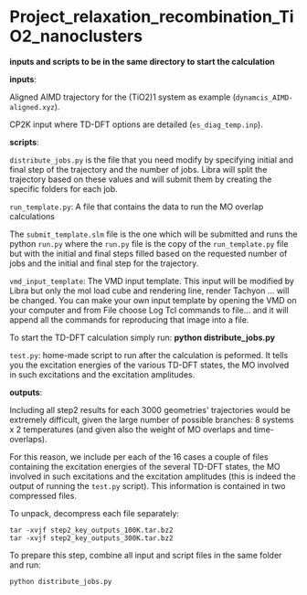 # Project_relaxation_recombination_TiO2_nanoclusters

**inputs and scripts to be in the same directory to start the calculation**

**inputs**:

Aligned AIMD trajectory for the (TiO2)1 system as example (`dynamcis_AIMD-aligned.xyz`).

CP2K input where TD-DFT options are detailed (`es_diag_temp.inp`).

**scripts**:

`distribute_jobs.py` is the file that you need modify by specifying initial and final step of the trajectory and the number of jobs. Libra will split the trajectory based on these values and will submit them by creating the specific folders for each job.

`run_template.py`: A file that contains the data to run the MO overlap calculations

The `submit_template.slm` file is the one which will be submitted and runs the python `run.py` where the `run.py` file is the copy of the `run_template.py` file but with the initial and final steps filled based on the requested number of jobs and the initial and final step for the trajectory.

`vmd_input_template`: The VMD input template. This input will be modified by Libra but only the mol load cube and rendering line, render Tachyon ... will be changed. You can make your own input template by opening the VMD on your computer and from File choose Log Tcl commands to file... and it will append all the commands for reproducing that image into a file.

To start the TD-DFT calculation simply run: **python distribute_jobs.py**


`test.py`: home-made script to run after the calculation is peformed. It tells you the
excitation energies of the various TD-DFT states, the MO involved in such excitations
and the excitation amplitudes.


**outputs**:

Including all step2 results for each 3000 geometries' trajectories would be extremely difficult, given the large number of possible branches: 8 systems x 2 temperatures (and given also the weight of MO overlaps and time-overlaps).

For this reason, we include per each of the 16 cases a couple of files containing the excitation energies of the several TD-DFT states, the MO involved in such excitations
and the excitation amplitudes (this is indeed the output of running the `test.py` script). This information is contained in two compressed files.

To unpack, decompress each file separately:

    tar -xvjf step2_key_outputs_100K.tar.bz2
    tar -xvjf step2_key_outputs_300K.tar.bz2


To prepare this step, combine all input and script files in the same folder and run:

    python distribute_jobs.py
